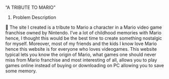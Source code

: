 “A TRIBUTE TO MARIO”
1.	Problem Description 

	The site I created is a tribute to Mario a character in a Mario video game franchise owned by Nintendo. I’ve a lot of childhood memories with Mario hence, I thought this would be the best time to create something nostalgic for myself. Moreover, most of my friends and the kids I know love Mario hence this website is for everyone who loves videogames. This website typical lets you know the origin of Mario, what games one should never miss from Mario franchise and most interesting of all, allows you to play games online instead of buying or downloading on PC allowing you to save some memory.


